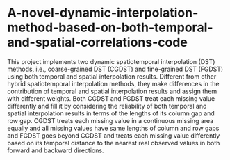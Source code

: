 # A-novel-dynamic-interpolation-method-based-on-both-temporal-and-spatial-correlations-code
This project implements two dynamic spatiotemporal interpolation (DST) methods, i.e., coarse-grained DST (CGDST) and fine-grained DST (FGDST) using both temporal and spatial interpolation results. Different from other hybrid spatiotemporal interpolation methods, they make differences in the contribution of temporal and spatial interpolation results and assign them with different weights. Both CGDST and FGDST treat each missing value differently and fill it by considering the reliability of both temporal and spatial interpolation results in terms of the lengths of its column gap and row gap. CGDST treats each missing value in a continuous missing area equally and all missing values have same lengths of column and row gaps and FGDST goes beyond CGDST and treats each missing value differently based on its temporal distance to the nearest real observed values in both forward and backward directions.
